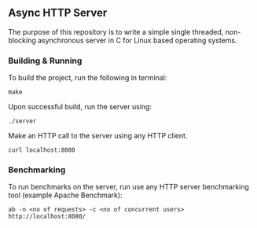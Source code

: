 ## Async HTTP Server

The purpose of this repository is to write a simple single threaded, non-blocking asynchronous server in C for Linux based operating systems.

### Building & Running

To build the project, run the following in terminal:

```
make
```

Upon successful build, run the server using:

```
./server
```

Make an HTTP call to the server using any HTTP client.

```
curl localhost:8080
```

### Benchmarking

To run benchmarks on the server, run use any HTTP server benchmarking tool (example Apache Benchmark):

```
ab -n <no of requests> -c <no of concurrent users> http://localhost:8080/
```